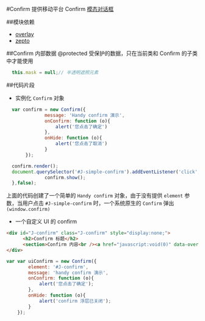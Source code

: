 #Confirm
提供移动平台 Confirm [模态对话框](http://zh.wikipedia.org/wiki/%E5%AF%B9%E8%AF%9D%E6%A1%86)

##模块依赖
- [overlay](http://github.com/alipay/handy/tree/master/lib/overlay)
- [zepto](http://github.com/alipay/arale/tree/master/lib/zepto)

##Confirm 内部数据
@protected 受保护的数据，只在当前类和 Confirm 的子类中才能使用
```js
  this.mask = null;// 半透明遮照元素
```

##代码片段
- 实例化 `Confirm` 对象
```js
  var confirm = new Confirm({
              message: 'Handy confirm 演示',
              onConfirm: function (o){
                  alert('您点击了确定')
              },
              onHide: function (o){
                  alert('您点击了取消')
              }
       });

  confirm.render();
  document.querySelector('#J-simple-confirm').addEventListener('click',function (){
              confirm.show();
  },false);
```
上面的代码创建了一个简单的 `Handy confirm` 对象，由于没有提供 `element` 参数，当用户点击 `#J-simple-confirm` 时，一个系统原生的 `Confirm`
 弹出 `(window.confirm)`
- 一个自定义 UI 的 confirm
```html
<div id="J-confirm" class="J-confirm" style="display:none;">
      <h2>Confirm 标题</h2>
      <section>Confirm 内容<br /><a href="javascript:void(0)" data-overlay-role="trigger" data-overlay-action="hide">关闭</a></section>
</div>
```
```js
var var uiConfirm = new Confirm({
        element: '#J-confirm',
        message: 'handy confirm 演示',
        onConfirm: function (o){
            alert('您点击了确定');
        },
        onHide: function (o){
            alert('confirm 浮层已关闭');
        }
    });
```

